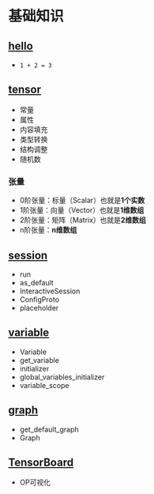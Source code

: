 # 基础知识

## [hello](hello.py)

- `1 + 2 = 3`

## [tensor](tensor.py)

- 常量
- 属性
- 内容填充
- 类型转换
- 结构调整
- 随机数

### 张量

- 0阶张量：标量（Scalar）也就是**1个实数**
- 1阶张量：向量（Vector）也就是**1维数组**
- 2阶张量：矩阵（Matrix）也就是**2维数组**
- n阶张量：**n维数组**

## [session](session.py)

- run
- as_default
- InteractiveSession
- ConfigProto
- placeholder

## [variable](variable.py)

- Variable
- get_variable
- initializer
- global_variables_initializer
- variable_scope

## [graph](graph.py)

- get_default_graph
- Graph

## [TensorBoard](board.py)

- OP可视化